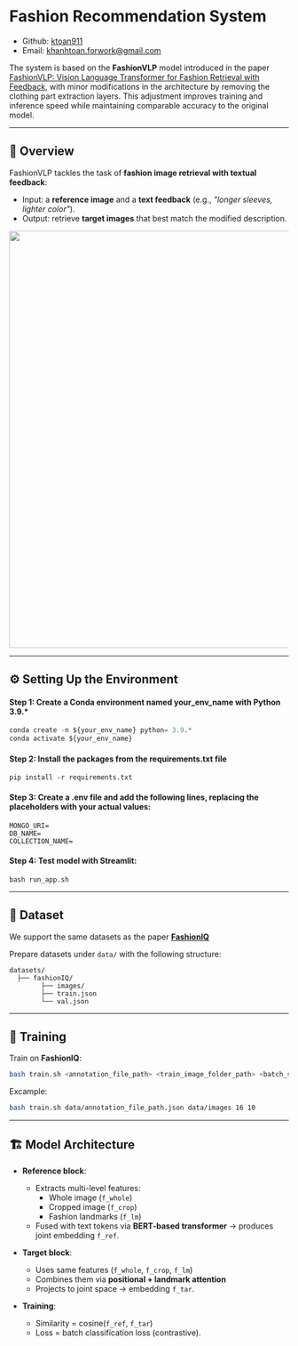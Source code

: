 # Fashion Recommendation System 

 - Github: [ktoan911](https://github.com/ktoan911)
- Email: khanhtoan.forwork@gmail.com

The system is based on the **FashionVLP** model introduced in the paper [FashionVLP: Vision Language Transformer for Fashion Retrieval with Feedback](https://openaccess.thecvf.com/content/CVPR2022/papers/Goenka_FashionVLP_Vision_Language_Transformer_for_Fashion_Retrieval_With_Feedback_CVPR_2022_paper.pdf), with minor modifications in the architecture by removing the clothing part extraction layers. This adjustment improves training and inference speed while maintaining comparable accuracy to the original model.


---

## 📌 Overview

FashionVLP tackles the task of **fashion image retrieval with textual feedback**:  
- Input: a **reference image** and a **text feedback** (e.g., *"longer sleeves, lighter color"*).  
- Output: retrieve **target images** that best match the modified description.  

<p align="center">
  <img src="./Assets/vlp.png" width="750"/>
</p>

---

## ⚙️ Setting Up the Environment
#### Step 1: Create a Conda environment named your_env_name with Python 3.9.*

```python
conda create -n ${your_env_name} python= 3.9.*
conda activate ${your_env_name}
```

#### Step 2: Install the packages from the requirements.txt file

```
pip install -r requirements.txt
```

#### Step 3: Create a .env file and add the following lines, replacing the placeholders with your actual values:
```env
MONGO_URI=
DB_NAME= 
COLLECTION_NAME=
```

#### Step 4: Test model with Streamlit:
```env
bash run_app.sh
```
---

## 📂 Dataset

We support the same datasets as the paper **[FashionIQ](https://github.com/XiaoxiaoGuo/fashion-iq)**  

Prepare datasets under `data/` with the following structure:

```
datasets/
  ├── fashionIQ/
        ├── images/
        ├── train.json
        └── val.json

```

---

## 🚀 Training

Train on **FashionIQ**:

```bash
bash train.sh <annotation_file_path> <train_image_folder_path> <batch_size> <epochs>
```

Excample: 
```bash
bash train.sh data/annotation_file_path.json data/images 16 10
```
---

## 🏗️ Model Architecture

- **Reference block**:  
  - Extracts multi-level features:  
    - Whole image (`f_whole`)  
    - Cropped image (`f_crop`)  
    - Fashion landmarks (`f_lm`)  
  - Fused with text tokens via **BERT-based transformer** → produces joint embedding `f_ref`.

- **Target block**:  
  - Uses same features (`f_whole`, `f_crop`, `f_lm`)  
  - Combines them via **positional + landmark attention**  
  - Projects to joint space → embedding `f_tar`.

- **Training**:  
  - Similarity = cosine(`f_ref`, `f_tar`)  
  - Loss = batch classification loss (contrastive).

